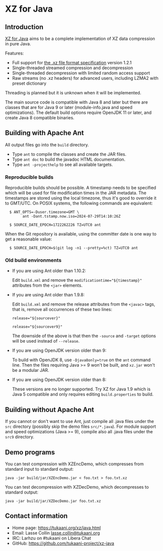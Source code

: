 
XZ for Java
===========

Introduction
------------

  [XZ for Java](<https://tukaani.org/xz/java.html>) aims to be
  a complete implementation of XZ data compression in pure Java.

  Features:
   * Full support for [the .xz file format specification](
     <https://tukaani.org/xz/format.html>) version 1.2.1
   * Single-threaded streamed compression and decompression
   * Single-threaded decompression with limited random access support
   * Raw streams (no .xz headers) for advanced users, including LZMA2
     with preset dictionary

  Threading is planned but it is unknown when it will be implemented.

  The main source code is compatible with Java 8 and later but there
  are classes that are for Java 9 or later (module-info.java and
  speed optimizations). The default build options require OpenJDK 11
  or later, and create Java 8 compatible binaries.


Building with Apache Ant
------------------------

  All output files go into the `build` directory.
   * Type `ant` to compile the classes and create the JAR files.
   * Type `ant doc` to build the javadoc HTML documentation.
   * Type `ant -projecthelp` to see all available targets.

### Reproducible builds

  Reproducible builds should be possible. A timestamp needs to be
  specified which will be used for file modification times in the
  JAR metadata. The timestamps are stored using the local timezone,
  thus it's good to override it to GMT/UTC. On POSIX systems, the
  following commands are equivalent:

      $ ANT_OPTS=-Duser.timezone=GMT \
            ant -Dant.tstamp.now.iso=2024-07-29T14:10:26Z

      $ SOURCE_DATE_EPOCH=1722262226 TZ=UTC0 ant

  When the Git repository is available, using the committer date
  is one way to get a reasonable value:

      $ SOURCE_DATE_EPOCH=$(git log -n1 --pretty=%ct) TZ=UTC0 ant

### Old build environments

  * If you are using Ant older than 1.10.2:

    Edit `build.xml` and remove the `modificationtime="${timestamp}"`
    attributes from the `<jar>` elements.

  * If you are using Ant older than 1.9.8:

    Edit `build.xml` and remove the release attributes from the
    `<javac>` tags, that is, remove all occurrences of these two lines:

        release="${sourcever}"

        release="${sourcever9}"

    The downside of the above is that then the `-source` and `-target`
    options will be used instead of `--release`.

  * If you are using OpenJDK version older than 9:

    To build with OpenJDK 8, use `-Djava8only=true` on the `ant`
    command line. Then the files requiring Java >= 9 won't be built,
    and `xz.jar` won't be a modular JAR.

  * If you are using OpenJDK version older than 8:

    These versions are no longer supported. Try XZ for Java 1.9
    which is Java 5 compatible and only requires editing
    `build.properties` to build.


Building without Apache Ant
---------------------------

  If you cannot or don't want to use Ant, just compile all .java files
  under the `src` directory (possibly skip the demo files `src/*.java`).
  For module support and speed optimizations (Java >= 9), compile also
  all .java files under the `src9` directory.


Demo programs
-------------

  You can test compression with XZEncDemo, which compresses from
  standard input to standard output:

    java -jar build/jar/XZEncDemo.jar < foo.txt > foo.txt.xz

  You can test decompression with XZDecDemo, which decompresses to
  standard output:

    java -jar build/jar/XZDecDemo.jar foo.txt.xz


Contact information
-------------------

  * Home page: <https://tukaani.org/xz/java.html>
  * Email: Lasse Collin <lasse.collin@tukaani.org>
  * IRC: Larhzu on #tukaani on Libera Chat
  * GitHub: <https://github.com/tukaani-project/xz-java>

